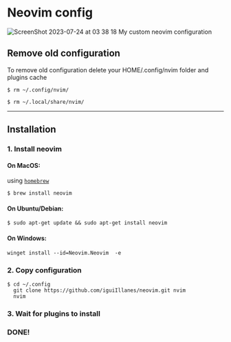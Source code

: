 # Neovim config

![ScreenShot 2023-07-24 at 03 38 18](https://github.com/iguiIllanes/neovim/assets/22847626/412c54b8-83db-456a-adb5-111eabc7f32b)
My custom neovim configuration

## Remove old configuration

To remove old configuration delete your HOME/.config/nvim folder and plugins cache

```
$ rm ~/.config/nvim/
```

```
$ rm ~/.local/share/nvim/
```

---

## Installation

### 1. Install neovim

#### On MacOS:

using [`homebrew`](https://brew.sh/index_es)

```
$ brew install neovim
```

#### On Ubuntu/Debian:

```
$ sudo apt-get update && sudo apt-get install neovim
```

#### On Windows:

```
winget install --id=Neovim.Neovim  -e
```

### 2. Copy configuration

```
$ cd ~/.config
  git clone https://github.com/iguiIllanes/neovim.git nvim
  nvim
```

### 3. Wait for plugins to install

### DONE!
